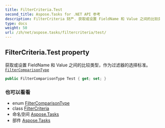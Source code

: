 ```yaml
---
title: FilterCriteria.Test
second_title: Aspose.Tasks for .NET API 参考
description: FilterCriteria 财产. 获取或设置 FieldName 和 Value 之间的比较类型作为过滤器的选择标准 FilterComparisonType
type: docs
weight: 50
url: /zh/net/aspose.tasks/filtercriteria/test/
---
```

## FilterCriteria.Test property

获取或设置 FieldName 和 Value 之间的比较类型，作为过滤器的选择标准。 [`FilterComparisonType`](../../filtercomparisontype/)

```csharp
public FilterComparisonType Test { get; set; }
```

### 也可以看看

* enum [FilterComparisonType](../../filtercomparisontype/)
* class [FilterCriteria](../)
* 命名空间 [Aspose.Tasks](../../filtercriteria/)
* 部件 [Aspose.Tasks](../../../)


